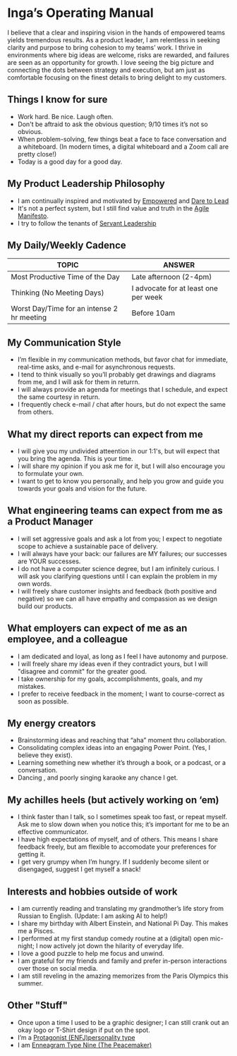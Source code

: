 # Inga’s Operating Manual
I believe that a clear and inspiring vision in the hands of empowered teams yields tremendous results. As a product leader, I am relentless in seeking clarity and purpose to bring cohesion to my teams’ work. I thrive in environments where big ideas are welcome, risks are rewarded, and failures are seen as an opportunity for growth. I love seeing the big picture and connecting the dots between strategy and execution, but am just as comfortable focusing on the finest details to bring delight to my customers. 

## Things I know for sure  
* Work hard. Be nice. Laugh often.
* Don't be aftraid to ask the obvious question; 9/10 times it’s not so obvious. 
* When problem-solving, few things beat a face to face conversation and a whiteboard. (In modern times, a digital whiteboard and a Zoom call are pretty close!)
* Today is a good day for a good day.


## My Product Leadership Philosophy
* I am continually inspired and motivated by [Empowered](https://www.youtube.com/watch?v=bsA8Gw_1KAg) and [Dare to Lead](https://brenebrown.com/book/dare-to-lead/)
* It's not a perfect system, but I still find value and truth in the [Agile Manifesto](https://agilemanifesto.org/). 
* I try to follow the tenants of [Servant Leadership]( https://www.mindtools.com/pages/article/servant-leadership.htm)


## My Daily/Weekly Cadence
TOPIC | ANSWER
----- | -----
Most Productive Time of the Day | Late afternoon (2-4pm) 
Thinking (No Meeting Days) | I advocate for at least one per week 
Worst Day/Time for an intense 2 hr meeting | Before 10am  


## My Communication Style
* I’m flexible in my communication methods, but favor chat for immediate, real-time asks, and e-mail for asynchronous requests.  
* I tend to think visually so you’ll probably get drawings and diagrams from me, and I will ask for them in returrn.
* I will always provide an agenda for meetings that I schedule, and expect the same courtesy in return. 
* I frequently check e-mail / chat after hours, but do not expect the same from others. 


## What my direct reports can expect from me
* I will give you my undivided atteention in our 1:1's, but will expect that you bring the agenda. This is your time. 
* I will share my opinion if you ask me for it, but I will also encourage you to formulate your own. 
* I want to get to know you personally, and help you grow and guide you towards your goals and vision for the future.


## What engineering teams can expect from me as a Product Manager 
* I will set aggressive goals and ask a lot from you; I expect to negotiate scope to achieve a sustainable pace of delivery. 
* I will always have your back: our failures are MY failures; our successes are YOUR successes. 
* I do not have a computer science degree, but I am infinitely curious. I will ask you clarifying questions until I can explain the problem in my own words. 
* I will freely share customer insights and feedback (both positive and negative) so we can all have empathy and compassion as we design build our products. 


## What employers can expect of me as an employee, and a colleague  
* I am dedicated and loyal, as long as I feel I have autonomy and purpose. 
* I will freely share my ideas even if they contradict yours, but I will "disagree and commit" for the greater good. 
* I take ownership for my goals, accomplishments, goals, and my mistakes. 
* I prefer to receive feedback in the moment; I want to course-correct as soon as possible. 

## My energy creators
* Brainstorming ideas and reaching that “aha” moment thru collaboration.
* Consolidating complex ideas into an engaging Power Point. (Yes, I believe they exist). 
* Learning something new whether it’s through a book, or a podcast, or a conversation. 
* Dancing , and poorly singing karaoke any chance I get. 


## My achilles heels (but actively working on ‘em)
* I think faster than I talk, so I sometimes speak too fast, or repeat myself.  Ask me to slow down when you notice this; it’s important for me to be an effective communicator. 
* I have high expectations of myself, and of others. This means I share feedback freely, but am flexible to accomodate your preferences for getting it. 
* I get very grumpy when I’m hungry. If I suddenly become silent or disengaged, suggest I get myself a snack! 

## Interests and hobbies outside of work 
* I am currently reading and translating my grandmother’s life story from Russian to English. (Update: I am asking AI to help!) 
* I share my birthday with Albert Einstein, and National Pi Day. This makes me a Pisces. 
* I performed at my first standup comedy routine at a (digital) open mic-night; I now actively jot down the hilarity of everyday life. 
* I love a good puzzle to help me focus and unwind. 
* I am grateful for my friends and family and prefer in-person interactions over those on social media.
* I am still reveling in the amazing memorizes from the Paris Olympics this summer. 


## Other "Stuff"
* Once upon a time I used to be a graphic designer; I can still crank out an okay logo or T-Shirt design if put on the spot. 
* I’m a [Protagonist (ENFJ)personality type](https://www.16personalities.com/enfj-personality) 
* I am [Enneagram Type Nine (The Peacemaker)](https://www.enneagraminstitute.com/type-9) 
